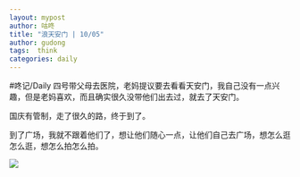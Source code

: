 ```yaml
---
layout: mypost
author: 咕咚
title: "浪天安门 | 10/05"
author: gudong
tags:  think
categories: daily
---
```

#咚记/Daily 
四号带父母去医院，老妈提议要去看看天安门，我自己没有一点兴趣，但是老妈喜欢，而且确实很久没带他们出去过，就去了天安门。

国庆有管制，走了很久的路，终于到了。

到了广场，我就不跟着他们了，想让他们随心一点，让他们自己去广场，想怎么逛怎么逛，想怎么拍怎么拍。

![](https://tva1.sinaimg.cn/large/008vxvgGly1h76xsucj2ej30u00r175b.jpg)

